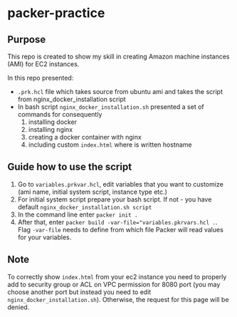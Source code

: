 # packer-practice

## Purpose

This repo is created to show my skill in creating Amazon machine instances (AMI) for EC2 instances.

In this repo presented:
* `.prk.hcl` file which takes source from ubuntu ami and takes the script from nginx_docker_installation script
* In bash script `nginx_docker_installation.sh` presented a set of commands for consequently 
    1. installing docker 
    2. installing nginx 
    3. creating a docker container with nginx
    4. including custom `index.html` where is written hostname

## Guide how to use the script

1. Go to `variables.prkvar.hcl`, edit variables that you want to customize (ami name, initial system script, instance type etc.)
2. For initial system script prepare your bash script. If not - you have default `nginx_docker_installation.sh script`
3. In the command line enter `packer init .`
4. After that, enter `packer build -var-file="variables.pkrvars.hcl .`. Flag `-var-file` needs to define from which file Packer will read values for your variables.

## Note

To correctly show `index.html` from your ec2 instance you need to properly add to security group or ACL on VPC permission for 8080 port (you may choose another port but instead you need to edit `nginx_docker_installation.sh`). Otherwise, the request for this page will be denied.
